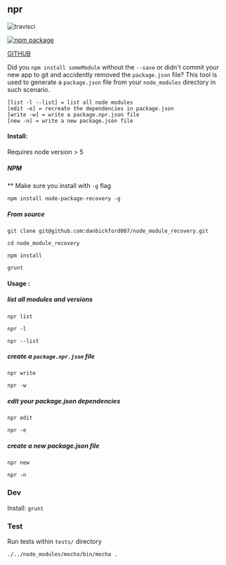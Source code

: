 ## npr

![travisci](https://travis-ci.org/danbickford007/node-package-recovery.svg?branch=master)

[![npm package](https://nodei.co/npm/node-package-recovery.png?downloads=true&downloadRank=true&stars=true)](https://www.npmjs.com/package/node-package-recovery)

[GITHUB](https://github.com/danbickford007/node-package-recovery)

Did you `npm install someModule` without the `--save` or didn't commit your new app to git 
and accidently removed the `package.json` file? This tool is used to generate a `package.json` 
file from your `node_modules` directory in such scenario.

```
[list -l --list] = list all node modules
[edit -e] = recreate the dependencies in package.json
[write -w] = write a package.npr.json file
[new -n] = write a new package.json file
```

#### Install:

Requires node version > 5

##### NPM

** Make sure you install with `-g` flag 

`npm install node-package-recovery -g`

##### From source

`git clone git@github.com:danbickford007/node_module_recovery.git`

`cd node_module_recovery`

`npm install`

`grunt`

#### Usage :

##### list all modules and versions

`npr list`

`npr -l`

`npr --list`

##### create a `package.npr.json` file

`npr write`

`npr -w`

##### edit your package.json dependencies

`npr edit`

`npr -e`

##### create a new package.json file

`npr new`

`npr -n`

### Dev

Install: `grunt`

### Test

Run tests within `tests/` directory

`./../node_modules/mocha/bin/mocha .`
